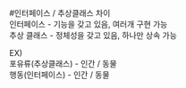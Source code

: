 #인터페이스 / 추상클래스 차이  
인터페이스 - 기능을 갖고 있음, 여러개 구현 가능  
추상 클래스 - 정체성을 갖고 있음, 하나만 상속 가능  
  
EX)  
포유류(추상클래스) - 인간 / 동물   
행동(인터페이스) - 인간 / 동물